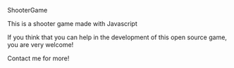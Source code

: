 ShooterGame


This is a shooter game made with Javascript

If you think that you can help in the development of this open source game, you are very welcome!

Contact me for more!